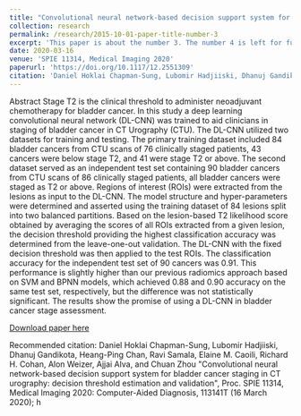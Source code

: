 ```yaml
---
title: "Convolutional neural network-based decision support system for bladder cancer staging in CT urography: decision threshold estimation and validation"
collection: research
permalink: /research/2015-10-01-paper-title-number-3
excerpt: 'This paper is about the number 3. The number 4 is left for future work.'
date: 2020-03-16
venue: 'SPIE 11314, Medical Imaging 2020'
paperurl: 'https://doi.org/10.1117/12.2551309'
citation: 'Daniel Hoklai Chapman-Sung, Lubomir Hadjiiski, Dhanuj Gandikota, Heang-Ping Chan, Ravi Samala, Elaine M. Caoili, Richard H. Cohan, Alon Weizer, Ajjai Alva, and Chuan Zhou "Convolutional neural network-based decision support system for bladder cancer staging in CT urography: decision threshold estimation and validation", Proc. SPIE 11314, Medical Imaging 2020: Computer-Aided Diagnosis, 113141T (16 March 2020);'
---
```

Abstract
Stage T2 is the clinical threshold to administer neoadjuvant chemotherapy for bladder cancer. In this study a deep learning convolutional neural network (DL-CNN) was trained to aid clinicians in staging of bladder cancer in CT Urography (CTU). The DL-CNN utilized two datasets for training and testing. The primary training dataset included 84 bladder cancers from CTU scans of 76 clinically staged patients, 43 cancers were below stage T2, and 41 were stage T2 or above. The second dataset served as an independent test set containing 90 bladder cancers from CTU scans of 86 clinically staged patients, all bladder cancers were staged as T2 or above. Regions of interest (ROIs) were extracted from the lesions as input to the DL-CNN. The model structure and hyper-parameters were determined and asserted using the training dataset of 84 lesions split into two balanced partitions. Based on the lesion-based T2 likelihood score obtained by averaging the scores of all ROIs extracted from a given lesion, the decision threshold providing the highest classification accuracy was determined from the leave-one-out validation. The DL-CNN with the fixed decision threshold was then applied to the test ROIs. The classification accuracy for the independent test set of 90 cancers was 0.91. This performance is slightly higher than our previous radiomics approach based on SVM and BPNN models, which achieved 0.88 and 0.90 accuracy on the same test set, respectively, but the difference was not statistically significant. The results show the promise of using a DL-CNN in bladder cancer stage assessment.

[Download paper here](https://doi.org/10.1117/12.2551309)

Recommended citation: Daniel Hoklai Chapman-Sung, Lubomir Hadjiiski, Dhanuj Gandikota, Heang-Ping Chan, Ravi Samala, Elaine M. Caoili, Richard H. Cohan, Alon Weizer, Ajjai Alva, and Chuan Zhou "Convolutional neural network-based decision support system for bladder cancer staging in CT urography: decision threshold estimation and validation", Proc. SPIE 11314, Medical Imaging 2020: Computer-Aided Diagnosis, 113141T (16 March 2020); h